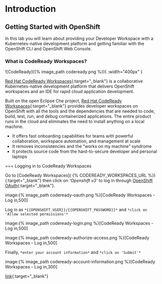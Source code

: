 # Introduction

## Getting Started with OpenShift

In this lab you will learn about providing your Developer Workspace with a Kubernetes-native development platform 
and getting familiar with the OpenShift CLI and OpenShift Web Console.

### What is CodeReady Workspaces?

![CodeReady]({% image_path codeready.png %}){ :width="400px" }

[Red Hat CodeReady Workspaces](https://developers.redhat.com/products/codeready-workspaces/overview/){:target="_blank"} is a collaborative Kubernetes-native development platform that delivers OpenShift workspaces and an IDE for rapid cloud application development.

Built on the open Eclipse Che project, [Red Hat CodeReady Workspaces](https://developers.redhat.com/products/codeready-workspaces/overview/){:target="_blank"} provides developer workspaces on OpenShift with all the tools and the dependencies that are needed to code, build, test, run, and debug containerized applications. The entire product runs in the cloud and eliminates the need to install anything on a local machine.

* It offers fast onboarding capabilities for teams with powerful collaboration, workspace automation, and management at scale
* It removes inconsistencies and the “works on my machine” syndrome
* It protects source code from the hard-to-secure developer and personal laptops





=== Logging in to CodeReady Workspaces

Go to [CodeReady Workspaces]( {% CODEREADY_WORKSPACES_URL %}){:target="_blank"} then click on *'Openshift v3'* to log in through [OpenShift OAuth](https://docs.openshift.com/container-platform/3.11/architecture/additional_concepts/authentication.html#oauth){:target="_blank"}.

image:{% image_path codeready-oauth.png %}[CodeReady Workspaces - Log in,500]

Log in as `*{{OPENSHIFT_USER}}/{{OPENSHIFT_PASSWORD}}*` and `*click on 'Allow selected permissions'*`

image:{% image_path codeready-login.png %}[CodeReady Workspaces - Log in,500]

image:{% image_path codeready-authorize-access.png %}[CodeReady Workspaces - Log in,500]

Finally, `*enter your account information*` and `*click on 'Submit'*`

image:{% image_path codeready-account-information.png %}[CodeReady Workspaces - Log in,300]



[link](url){:target="_blank"}
